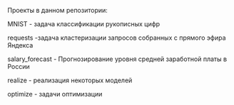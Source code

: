 Проекты в данном репозитории:

MNIST - задача классификации рукописных цифр

requests -задача кластеризации запросов собранных с прямого эфира Яндекса

salary_forecast - Прогнозирование уровня средней заработной платы в России

realize - реализация некоторых моделей

optimize - задачи оптимизации 

